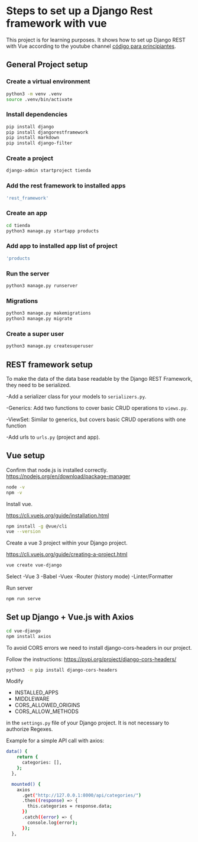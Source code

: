 # Steps to set up a Django Rest framework with vue
This project is for learning purposes. 
It shows how to set up Django REST with Vue according to the youtube channel [código para principiantes](https://www.youtube.com/playlist?list=PLxooeC3-xaNfS7jgZvVUM-kUcrUbgHTWJ).  


## General Project setup
### Create a virtual environment
```bash
python3 -m venv .venv
source .venv/bin/activate
```

### Install dependencies
```bash
pip install django
pip install djangorestframework
pip install markdown
pip install django-filter
```

### Create a project
```bash
django-admin startproject tienda
```

### Add the rest framework to installed apps
```bash
'rest_framework'
```

### Create an app
```bash
cd tienda
python3 manage.py startapp products
```

### Add app to installed app list of project
```bash
'products
```

### Run the server
```bash
python3 manage.py runserver
```

### Migrations
```bash
python3 manage.py makemigrations
python3 manage.py migrate
```

### Create a super user
```bash
python3 manage.py createsuperuser
```


## REST framework setup
To make the data of the data base readable by the Django REST Framework, they need to be serialized.

-Add a serializer class for your models to `serializers.py`.

-Generics: Add two functions to cover basic CRUD operations to `views.py`.

-ViewSet: Similar to generics, but covers basic CRUD operations with one function

-Add urls to `urls.py` (project and app).

## Vue setup

Confirm that node.js is installed correctly.
https://nodejs.org/en/download/package-manager
```bash
node -v
npm -v
```
Install vue.

https://cli.vuejs.org/guide/installation.html
```bash
npm install -g @vue/cli
vue --version
```

Create a vue 3 project within your Django project.

https://cli.vuejs.org/guide/creating-a-project.html
```bash
vue create vue-django
```
Select 
-Vue 3
-Babel
-Vuex 
-Router (history mode)
-Linter/Formatter

Run server
```bash
npm run serve
```

## Set up Django + Vue.js with Axios
```bash
cd vue-django
npm install axios
```

To avoid CORS errors we need to install django-cors-headers in our project.

Follow the instructions: 
https://pypi.org/project/django-cors-headers/

```bash
python3 -m pip install django-cors-headers
```

Modify
- INSTALLED_APPS
- MIDDLEWARE
- CORS_ALLOWED_ORIGINS
- CORS_ALLOW_METHODS

in the ```settings.py``` file of your Django project. 
It is not necessary to authorize Regexes.

Example for a simple API call with axios:
```bash
data() {
    return {
      categories: [],
    };
  },

  mounted() {
    axios
      .get("http://127.0.0.1:8000/api/categories/")
      .then((response) => {
        this.categories = response.data;
      })
      .catch((error) => {
        console.log(error);
      });
  },
```
